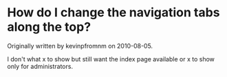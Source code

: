 # How do I change the navigation tabs along the top?

Originally written by kevinpfromnm on 2010-08-05.

I don't what x to show but still want the index page available or x to show only for administrators.